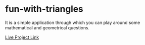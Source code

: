 # fun-with-triangles
It is a simple application through which you can play around some mathematical and geometrical questions.

[Live Project Link](https://adoring-kare-9464a5.netlify.app/)
